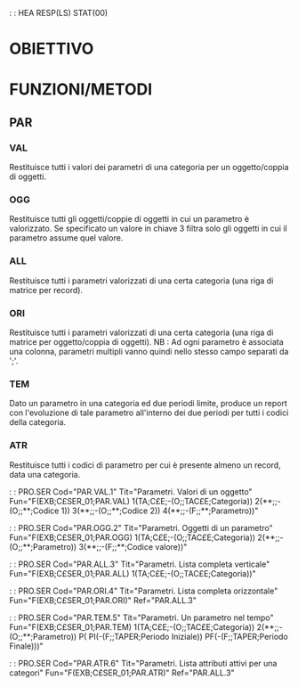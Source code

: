  :  : HEA RESP(LS) STAT(00)
# OBIETTIVO

# FUNZIONI/METODI
## PAR
### VAL
Restituisce tutti i valori dei parametri di una categoria per un oggetto/coppia di oggetti.
### OGG
Restituisce tutti gli oggetti/coppie di oggetti in cui un parametro è valorizzato. Se specificato un valore in chiave 3 filtra solo gli oggetti in cui il parametro assume quel valore.
### ALL
Restituisce tutti i parametri valorizzati di una certa categoria (una riga di matrice per record).
### ORI
Restituisce tutti i parametri valorizzati di una certa categoria (una riga di matrice per oggetto/coppia di oggetti).
NB :  Ad ogni parametro è associata una colonna, parametri multipli vanno quindi nello stesso campo separati da ';'.
### TEM
Dato un parametro in una categoria ed due periodi limite, produce un report con l'evoluzione di tale parametro all'interno dei due periodi per tutti i codici della categoria.
### ATR
Restituisce tutti i codici di parametro per cui è presente almeno un record, data una categoria.

 :  : PRO.SER Cod="PAR.VAL.1" Tit="Parametri. Valori di un oggetto" Fun="F(EXB;C£SER_01;PAR.VAL) 1(TA;C£E;-(O;;TAC£E;Categoria)) 2(\*\*;;-(O;;\*\*;Codice 1)) 3(\*\*;;-(O;;\*\*;Codice 2)) 4(\*\*;;-(F;;\*\*;Parametro))"

 :  : PRO.SER Cod="PAR.OGG.2" Tit="Parametri. Oggetti di un parametro" Fun="F(EXB;C£SER_01;PAR.OGG) 1(TA;C£E;-(O;;TAC£E;Categoria)) 2(\*\*;;-(O;;\*\*;Parametro)) 3(\*\*;;-(F;;\*\*;Codice valore))"

 :  : PRO.SER Cod="PAR.ALL.3" Tit="Parametri. Lista completa verticale" Fun="F(EXB;C£SER_01;PAR.ALL) 1(TA;C£E;-(O;;TAC£E;Categoria))"

 :  : PRO.SER Cod="PAR.ORI.4" Tit="Parametri. Lista completa orizzontale" Fun="F(EXB;C£SER_01;PAR.ORI)" Ref="PAR.ALL.3"

 :  : PRO.SER Cod="PAR.TEM.5" Tit="Parametri. Un parametro nel tempo" Fun="F(EXB;C£SER_01;PAR.TEM) 1(TA;C£E;-(O;;TAC£E;Categoria)) 2(\*\*;;-(O;;\*\*;Parametro)) P( PI(-(F;;TAPER;Periodo Iniziale)) PF(-(F;;TAPER;Periodo Finale)))"

 :  : PRO.SER Cod="PAR.ATR.6" Tit="Parametri. Lista attributi attivi per una categori" Fun="F(EXB;C£SER_01;PAR.ATR)" Ref="PAR.ALL.3"


